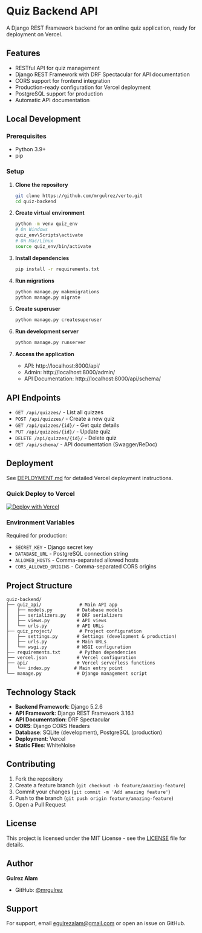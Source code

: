# Quiz Backend API

A Django REST Framework backend for an online quiz application, ready for deployment on Vercel.

## Features

- RESTful API for quiz management
- Django REST Framework with DRF Spectacular for API documentation
- CORS support for frontend integration
- Production-ready configuration for Vercel deployment
- PostgreSQL support for production
- Automatic API documentation

## Local Development

### Prerequisites

- Python 3.9+
- pip

### Setup

1. **Clone the repository**
   ```bash
   git clone https://github.com/mrgulrez/verto.git
   cd quiz-backend
   ```

2. **Create virtual environment**
   ```bash
   python -m venv quiz_env
   # On Windows
   quiz_env\Scripts\activate
   # On Mac/Linux
   source quiz_env/bin/activate
   ```

3. **Install dependencies**
   ```bash
   pip install -r requirements.txt
   ```

4. **Run migrations**
   ```bash
   python manage.py makemigrations
   python manage.py migrate
   ```

5. **Create superuser**
   ```bash
   python manage.py createsuperuser
   ```

6. **Run development server**
   ```bash
   python manage.py runserver
   ```

7. **Access the application**
   - API: http://localhost:8000/api/
   - Admin: http://localhost:8000/admin/
   - API Documentation: http://localhost:8000/api/schema/

## API Endpoints

- `GET /api/quizzes/` - List all quizzes
- `POST /api/quizzes/` - Create a new quiz
- `GET /api/quizzes/{id}/` - Get quiz details
- `PUT /api/quizzes/{id}/` - Update quiz
- `DELETE /api/quizzes/{id}/` - Delete quiz
- `GET /api/schema/` - API documentation (Swagger/ReDoc)

## Deployment

See [DEPLOYMENT.md](DEPLOYMENT.md) for detailed Vercel deployment instructions.

### Quick Deploy to Vercel

[![Deploy with Vercel](https://vercel.com/button)](https://vercel.com/new/clone?repository-url=https%3A%2F%2Fgithub.com%2Fmrgulrez%2Fverto)

### Environment Variables

Required for production:
- `SECRET_KEY` - Django secret key
- `DATABASE_URL` - PostgreSQL connection string
- `ALLOWED_HOSTS` - Comma-separated allowed hosts
- `CORS_ALLOWED_ORIGINS` - Comma-separated CORS origins

## Project Structure

```
quiz-backend/
├── quiz_api/              # Main API app
│   ├── models.py         # Database models
│   ├── serializers.py    # DRF serializers
│   ├── views.py          # API views
│   └── urls.py           # API URLs
├── quiz_project/          # Project configuration
│   ├── settings.py       # Settings (development & production)
│   ├── urls.py           # Main URLs
│   └── wsgi.py           # WSGI configuration
├── requirements.txt       # Python dependencies
├── vercel.json           # Vercel configuration
├── api/                  # Vercel serverless functions
│   └── index.py         # Main entry point
└── manage.py             # Django management script
```

## Technology Stack

- **Backend Framework**: Django 5.2.6
- **API Framework**: Django REST Framework 3.16.1
- **API Documentation**: DRF Spectacular
- **CORS**: Django CORS Headers
- **Database**: SQLite (development), PostgreSQL (production)
- **Deployment**: Vercel
- **Static Files**: WhiteNoise

## Contributing

1. Fork the repository
2. Create a feature branch (`git checkout -b feature/amazing-feature`)
3. Commit your changes (`git commit -m 'Add amazing feature'`)
4. Push to the branch (`git push origin feature/amazing-feature`)
5. Open a Pull Request

## License

This project is licensed under the MIT License - see the [LICENSE](LICENSE) file for details.

## Author

**Gulrez Alam**
- GitHub: [@mrgulrez](https://github.com/mrgulrez)

## Support

For support, email egulrezalam@gmail.com or open an issue on GitHub.
